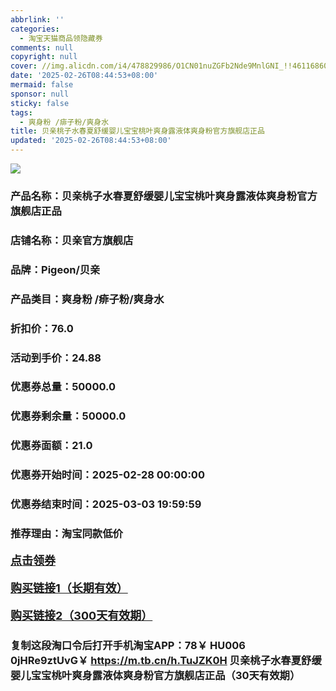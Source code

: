 ```yaml
---
abbrlink: ''
categories:
  - 淘宝天猫商品领隐藏券
comments: null
copyright: null
cover: //img.alicdn.com/i4/478829986/O1CN01nuZGFb2Nde9MnlGNI_!!4611686018427387298-0-item_pic.jpg
date: '2025-02-26T08:44:53+08:00'
mermaid: false
sponsor: null
sticky: false
tags:
  - 爽身粉 /痱子粉/爽身水
title: 贝亲桃子水春夏舒缓婴儿宝宝桃叶爽身露液体爽身粉官方旗舰店正品
updated: '2025-02-26T08:44:53+08:00'
--- 
```


![](//img.alicdn.com/i4/478829986/O1CN01nuZGFb2Nde9MnlGNI_!!4611686018427387298-0-item_pic.jpg)

### 产品名称：贝亲桃子水春夏舒缓婴儿宝宝桃叶爽身露液体爽身粉官方旗舰店正品
### 店铺名称：贝亲官方旗舰店
### 品牌：Pigeon/贝亲
### 产品类目：爽身粉 /痱子粉/爽身水
### 折扣价：76.0
### 活动到手价：24.88
### 优惠券总量：50000.0
### 优惠券剩余量：50000.0
### 优惠券面额：21.0
### 优惠券开始时间：2025-02-28 00:00:00	
### 优惠券结束时间：2025-03-03 19:59:59	
### 推荐理由：淘宝同款低价

<p style="font-size: 18px; font-weight: bold;">
  <a href="https://uland.taobao.com/coupon/edetail?e=p%2FrLoI%2FNYj%2BlhHvvyUNXZfh8CuWt5YH5OVuOuRD5gLJMmdsrkidbOWBzzpT26idJUeczYS3eLsG6VA9IqRxxaVujRdK%2BLh5ik53afzxSDF%2BwnaDQpE%2B8mQHeAp7OEoblRSHvQe2jOLZ9pbNCYX0I%2BPP%2BWUTgK%2F%2B0I%2BtaUgbudUxA%2B536asYsLWVfKa%2BhVnND5rYw%2F%2BQIQLThY8SXgAdErZjB6TX2HR3QQ5WKStDdyeTLAJho1Tgm24y1rRo98IyIzxHHRjXbSzC3GXpSbfs48nN61shrr%2B1ffALNQwTXEMzGPWyE8wQYavlfFM2fg8le9pILCoZ%2B%2FH9%2BOHfs5nLQGA%3D%3D&traceId=21665f9817407225954674899d132c&union_lens=lensId%3AOPT%401740722606%402107f903_0de7_1954b2712c4_b3fe%4001%40eyJmbG9vcklkIjo3MzM1NH0ie" target="_blank">点击领券</a>
</p>
<p style="font-size: 18px; font-weight: bold;">
  <a href="https://s.click.taobao.com/t?e=m%3D2%26s%3D7eHskmy5opRw4vFB6t2Z2ueEDrYVVa64K7Vc7tFgwiHjf2vlNIV67kyLuerTQxoGMlIj6E1wLr73ID%2FV1RqsF4wnCJeELi4I%2FIEn%2BS1IjHAB0ghlTd7WlZVm%2FOAUUFw71qrpxiwMoCNxc1AtbZGVS6sZbDknleHOXjPrjBIYfrWMHuv7RoNv0Q0jFsbsQ7KW8garSQUn%2BHAzDwVSeXlf81R%2Fsm%2Fl0auMvMlK8jwvJUfF4BwEI3tzBwzU8dtR7fGgozvQCWI2PAlyfsBFZDqhxXSFvSTZM%2B%2F4A13NwUW6D5vanG4uAD%2BV%2BZnsmbYsrepCTHSKda6%2BD90%3D" target="_blank">购买链接1（长期有效）</a>
</p>
<p style="font-size: 18px; font-weight: bold;">
  <a href="https://s.click.taobao.com/k9ALRYs" target="_blank">购买链接2（300天有效期）</a>
</p>

### 复制这段淘口令后打开手机淘宝APP：78￥ HU006 0jHRe9ztUvG￥ https://m.tb.cn/h.TuJZK0H  贝亲桃子水春夏舒缓婴儿宝宝桃叶爽身露液体爽身粉官方旗舰店正品（30天有效期）
